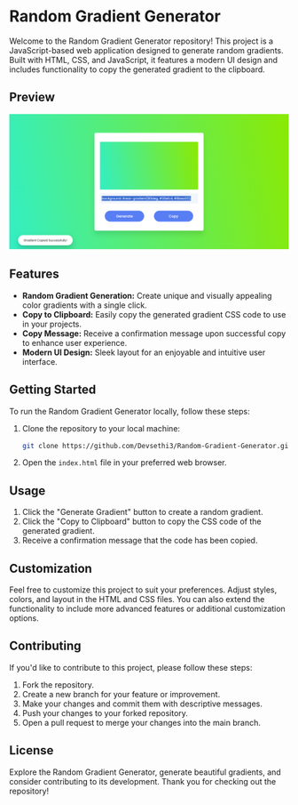 # Random Gradient Generator

Welcome to the Random Gradient Generator repository! This project is a JavaScript-based web application designed to generate random gradients. Built with HTML, CSS, and JavaScript, it features a modern UI design and includes functionality to copy the generated gradient to the clipboard.

## Preview

![Random Gradient Generator Preview](Preview.png)

## Features

- **Random Gradient Generation:** Create unique and visually appealing color gradients with a single click.
- **Copy to Clipboard:** Easily copy the generated gradient CSS code to use in your projects.
- **Copy Message:** Receive a confirmation message upon successful copy to enhance user experience.
- **Modern UI Design:** Sleek layout for an enjoyable and intuitive user interface.

## Getting Started

To run the Random Gradient Generator locally, follow these steps:

1. Clone the repository to your local machine:

   ```bash
   git clone https://github.com/Devsethi3/Random-Gradient-Generator.git
   ```

2. Open the `index.html` file in your preferred web browser.

## Usage

1. Click the "Generate Gradient" button to create a random gradient.
2. Click the "Copy to Clipboard" button to copy the CSS code of the generated gradient.
3. Receive a confirmation message that the code has been copied.

## Customization

Feel free to customize this project to suit your preferences. Adjust styles, colors, and layout in the HTML and CSS files. You can also extend the functionality to include more advanced features or additional customization options.

## Contributing

If you'd like to contribute to this project, please follow these steps:

1. Fork the repository.
2. Create a new branch for your feature or improvement.
3. Make your changes and commit them with descriptive messages.
4. Push your changes to your forked repository.
5. Open a pull request to merge your changes into the main branch.

## License

Explore the Random Gradient Generator, generate beautiful gradients, and consider contributing to its development. Thank you for checking out the repository!